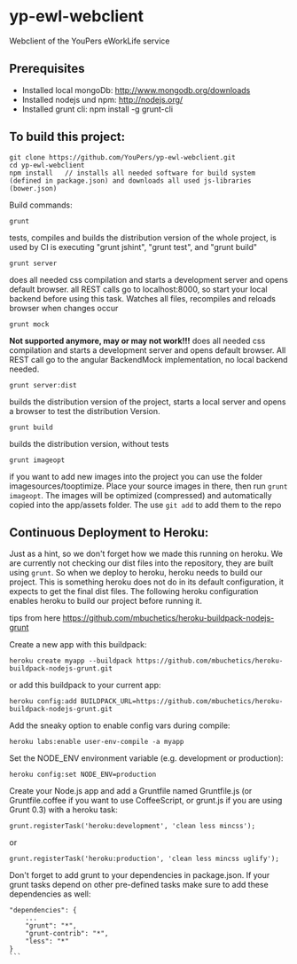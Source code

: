 yp-ewl-webclient
=================


Webclient of the YouPers eWorkLife service

## Prerequisites

- Installed local mongoDb: http://www.mongodb.org/downloads
- Installed nodejs und npm: http://nodejs.org/
- Installed grunt cli: npm install -g grunt-cli

To build this project:
-----------------------

    git clone https://github.com/YouPers/yp-ewl-webclient.git
    cd yp-ewl-webclient
    npm install   // installs all needed software for build system (defined in package.json) and downloads all used js-libraries (bower.json)

Build commands:

    grunt
tests, compiles and builds the distribution version of the whole project, is used by CI
is executing "grunt jshint", "grunt test", and "grunt build"

    grunt server
does all needed css compilation and starts a development server and opens default browser.
all REST calls go to localhost:8000, so start your local backend before using this task.
Watches all files, recompiles and reloads browser when changes occur

    grunt mock
**Not supported anymore, may or may not work!!!** does all needed css compilation and starts a development server and
 opens default browser. All REST call go to the angular BackendMock implementation, no local backend needed.


    grunt server:dist
builds the distribution version of the project, starts a local server and opens a browser to
test the distribution Version.

    grunt build
builds the distribution version, without tests

    grunt imageopt
if you want to add new images into the project you can use the folder imagesources/tooptimize. Place your source 
images in there, then run `grunt imageopt`. The images will be optimized (compressed) and automatically copied into 
the app/assets folder. The use `git add` to add them to the repo


Continuous Deployment to Heroku:
--------------------------------

Just as a hint, so we don't forget how we made this running on heroku.
We are currently not checking our dist files into the repository, they are built using `grunt`. So when
we deploy to heroku, heroku needs to build our project. This is something heroku does not do in its default
configuration, it expects to get the final dist files. The following heroku configuration enables heroku to build
our project before running it.

tips from here https://github.com/mbuchetics/heroku-buildpack-nodejs-grunt

Create a new app with this buildpack:

    heroku create myapp --buildpack https://github.com/mbuchetics/heroku-buildpack-nodejs-grunt.git

or add this buildpack to your current app:

    heroku config:add BUILDPACK_URL=https://github.com/mbuchetics/heroku-buildpack-nodejs-grunt.git

Add the sneaky option to enable config vars during compile:

    heroku labs:enable user-env-compile -a myapp

Set the NODE_ENV environment variable (e.g. development or production):

    heroku config:set NODE_ENV=production

Create your Node.js app and add a Gruntfile named Gruntfile.js (or Gruntfile.coffee if you want to use
CoffeeScript, or grunt.js if you are using Grunt 0.3) with a heroku task:

    grunt.registerTask('heroku:development', 'clean less mincss');

or

    grunt.registerTask('heroku:production', 'clean less mincss uglify');

Don't forget to add grunt to your dependencies in package.json. If your grunt tasks depend on other pre-defined
tasks make sure to add these dependencies as well:

````
"dependencies": {
    ...
    "grunt": "*",
    "grunt-contrib": "*",
    "less": "*"
}
``` 
